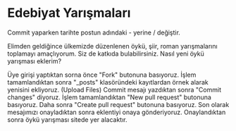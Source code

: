 # Edebiyat Yarışmaları

Commit yaparken tarihte postun adındaki - yerine / değiştir.

Elimden geldiğince ülkemizde düzenlenen öykü, şiir, roman yarışmalarını toplamayı amaçlıyorum. Siz de katkıda bulabilirsiniz.
Nasıl yeni öykü yarışması eklerim?

Üye girişi yaptıktan sorna önce "Fork" butonuna basıyoruz. 
İşlem tamamlandıktan sonra "_posts"  klasöründeki kayıtlardan örnek alarak yenisini ekliyoruz. (Upload Files)
Commit mesajı yazdıktan sonra "Commit changes" diyoruz.
İşlem tamamlandıktan "New pull request" butonuna basıyoruz.
Daha sonra "Create pull request" butonuna basıyoruz.
Son olarak mesajımızı onayladıktan sonra eklentiyi onaya gönderiyoruz.
Onaylandıktan sonra öykü yarışması sitede yer alacaktır.
